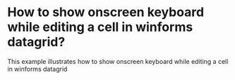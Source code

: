 # How to show onscreen keyboard while editing a cell in winforms datagrid?
This example illustrates how to show onscreen keyboard while editing a cell in winforms datagrid
